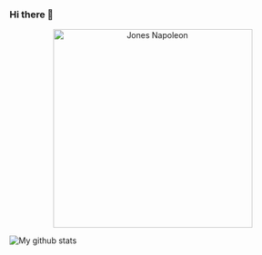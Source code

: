 ### Hi there 👋

<p align="center">
  <img src="https://firebasestorage.googleapis.com/v0/b/jonesnapoleon-react.appspot.com/o/Jones.png?alt=media&token=8b978e23-65c2-4af0-a6a6-e08600d26643" width="350" title="Jones Napoleon">
</p>

![My github stats](https://github-readme-stats.vercel.app/api?username=jonesnapoleon&show_icons=true)
